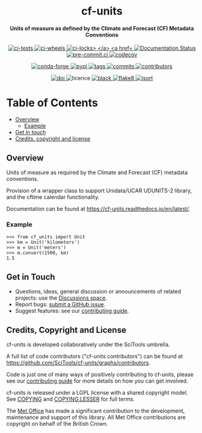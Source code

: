 <h1 align='center'>
    cf-units
</h1>

<h4 align='center'>
    Units of measure as defined by the Climate and Forecast (CF) Metadata Conventions
</h4>

<p align='center'>
<a href='https://github.com/SciTools/cf-units/actions/workflows/ci-tests.yml'>
    <img src='https://github.com/SciTools/cf-units/actions/workflows/ci-tests.yml/badge.svg?branch=main'
         alt='ci-tests'>
</a>
<a href='https://github.com/SciTools/cf-units/actions/workflows/ci-wheels.yml'>
   <img src='https://github.com/SciTools/cf-units/actions/workflows/ci-wheels.yml/badge.svg?branch=main'
        alt='ci-wheels'>
</a>
<a href='https://github.com/SciTools/cf-units/actions/workflows/ci-locks.yml'>
   <img src='https://github.com/SciTools/cf-units/actions/workflows/ci-locks.yml/badge.svg?branch=main'
        alt='ci-locks>
</a>
<a href='https://cf-units.readthedocs.io/en/latest/?badge=latest'>
    <img src='https://readthedocs.org/projects/cf-units/badge/?version=latest'
         alt='Documentation Status' />
</a>
<a href='https://results.pre-commit.ci/latest/github/SciTools/cf-units/main'>
   <img src='https://results.pre-commit.ci/badge/github/SciTools/cf-units/main.svg'
        alt='pre-commit.ci'>
</a>
<a href='https://codecov.io/gh/SciTools/cf-units'>
   <img src='https://codecov.io/gh/SciTools/cf-units/branch/main/graph/badge.svg?token=6LlYlyTUZG'
        alt='codecov'>
</a>
</p>

<p align='center'>
<a href='https://anaconda.org/conda-forge/cf-units'>
   <img src='https://img.shields.io/conda/vn/conda-forge/cf-units?color=orange&label=conda-forge&logo=conda-forge&logoColor=white'
        alt='conda-forge'>
</a>
<a href='https://pypi.org/project/cf-units/'>
   <img src='https://img.shields.io/pypi/v/cf-units?color=orange&label=pypi&logo=python&logoColor=white'
        alt='pypi'>
</a>
<a href='https://github.com/SciTools/cf-units/releases'>
   <img src='https://img.shields.io/github/tag/SciTools/cf-units'
        alt='tags'>
</a>
<a href='https://github.com/SciTools/cf-units/commits/main'>
   <img src='https://img.shields.io/github/commits-since/SciTools/cf-units/latest.svg'
        alt='commits'>
</a>
<a href='https://github.com/SciTools/cf-units/graphs/contributors'>
   <img src='https://img.shields.io/github/contributors/SciTools/cf-units'
        alt='contributors'>
</a>
</p>

<p align='center'>
<a href='https://doi.org/10.5281/zenodo.3723086'>
   <img src='https://zenodo.org/badge/DOI/10.5281/zenodo.3723086.svg'
        alt='doi'>
</a>
<img src='https://img.shields.io/github/license/SciTools/cf-units'
     alt='licence'>
<a href='https://github.com/psf/black'>
   <img src='https://img.shields.io/badge/code%20style-black-000000'
        alt='black'>
</a>
<a href='https://github.com/PyCQA/flake8'>
    <img src='https://img.shields.io/badge/lint-flake8-lightgrey'
         alt='flake8'>
</a>
<a href='https://pycqa.github.io/isort/'>
   <img src='https://img.shields.io/badge/%20imports-isort-%231674b1?style=flat&labelColor=ef8336'
        alt='isort'>
</a>
</p>

# Table of Contents

[comment]: # (NOTE: toc auto-generated with
  https://github.com/jonschlinkert/markdown-toc
    $> markdown-toc -i --bullets='-' README.md)

[comment]: # (This entire README can be markdown linted with
  https://github.com/igorshubovych/markdownlint-cli
    $ markdownlint README.md)

- [Overview](#overview)
  - [Example](#example)
- [Get in touch](#get-in-touch)
- [Credits, copyright and license](#credits-copyright-and-license)

## Overview

Units of measure as required by the Climate and Forecast (CF) metadata
conventions.

Provision of a wrapper class to support Unidata/UCAR UDUNITS-2 library, and the
cftime calendar functionality.

Documentation can be found at <https://cf-units.readthedocs.io/en/latest/>.

### Example

    >>> from cf_units import Unit
    >>> km = Unit('kilometers')
    >>> m = Unit('meters')
    >>> m.convert(1500, km)
    1.5

## Get in Touch

- Questions, ideas, general discussion or announcements
  of related projects: use the
  [Discussions space](https://github.com/SciTools/cf-units/discussions).
- Report bugs:
  [submit a GitHub issue](https://github.com/SciTools/cf-units/issues).
- Suggest features: see our [contributing guide](.github/CONTRIBUTING.md).

## Credits, Copyright and License

cf-units is developed collaboratively under the SciTools umbrella.

A full list of code contributors ("cf-units contributors") can be found at
https://github.com/SciTools/cf-units/graphs/contributors.

Code is just one of many ways of positively contributing to cf-units, please
see our [contributing guide](.github/CONTRIBUTING.md) for more details on how
you can get involved.

cf-units is released under a LGPL license with a shared copyright model.
See [COPYING](COPYING) and [COPYING.LESSER](COPYING.LESSER) for full terms.

The [Met Office](https://metoffice.gov.uk) has made a significant
contribution to the development, maintenance and support of this library.
All Met Office contributions are copyright on behalf of the British Crown.
